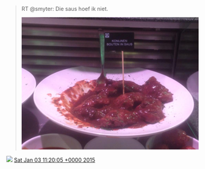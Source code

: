 > RT @smyter: Die saus hoef ik niet\. 
> 
> ![](../../media/551337193953067008-B4K3XvLCAAEhKYD.jpg)

<img src="../../media/tweet.ico" width="12" /> [Sat Jan 03 11:20:05 +0000 2015](https://twitter.com/DromerDenker/status/551337193953067008)